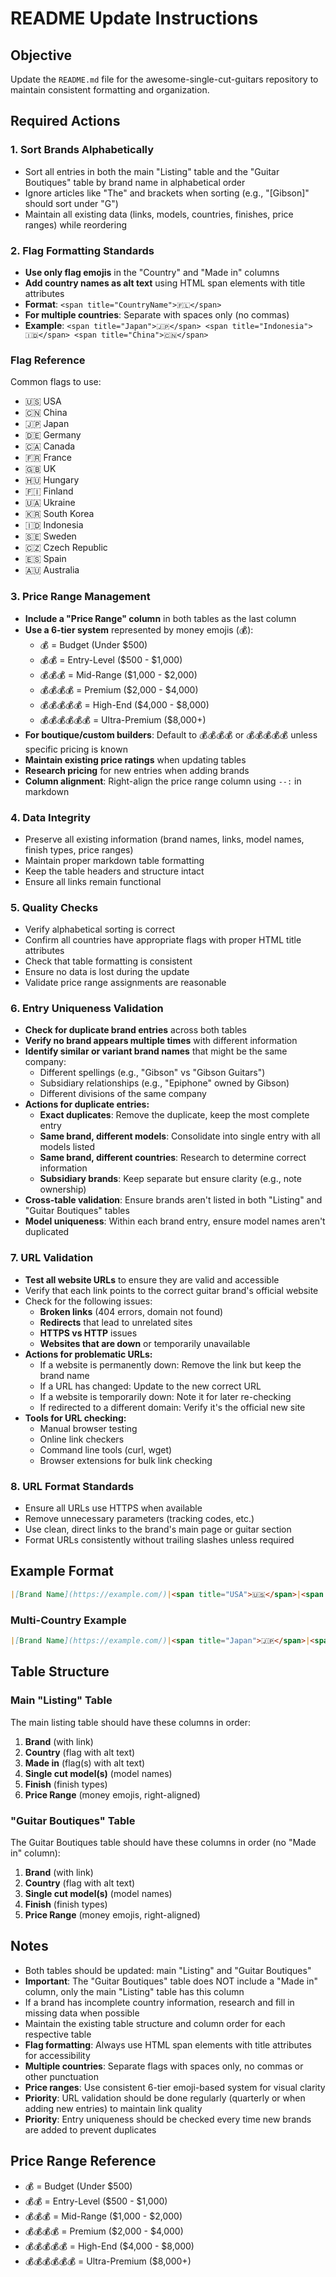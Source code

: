 # README Update Instructions

## Objective

Update the `README.md` file for the awesome-single-cut-guitars repository to maintain consistent formatting and organization.

## Required Actions

### 1. Sort Brands Alphabetically

- Sort all entries in both the main "Listing" table and the "Guitar Boutiques" table by brand name in alphabetical order
- Ignore articles like "The" and brackets when sorting (e.g., "[Gibson]" should sort under "G")
- Maintain all existing data (links, models, countries, finishes, price ranges) while reordering

### 2. Flag Formatting Standards

- **Use only flag emojis** in the "Country" and "Made in" columns
- **Add country names as alt text** using HTML span elements with title attributes
- **Format**: `<span title="CountryName">🇫🇱</span>`
- **For multiple countries**: Separate with spaces only (no commas)
- **Example**: `<span title="Japan">🇯🇵</span> <span title="Indonesia">🇮🇩</span> <span title="China">🇨🇳</span>`

### Flag Reference

Common flags to use:

- 🇺🇸 USA
- 🇨🇳 China  
- 🇯🇵 Japan
- 🇩🇪 Germany
- 🇨🇦 Canada
- 🇫🇷 France
- 🇬🇧 UK
- 🇭🇺 Hungary
- 🇫🇮 Finland
- 🇺🇦 Ukraine
- 🇰🇷 South Korea
- 🇮🇩 Indonesia
- 🇸🇪 Sweden
- 🇨🇿 Czech Republic
- 🇪🇸 Spain
- 🇦🇺 Australia

### 3. Price Range Management

- **Include a "Price Range" column** in both tables as the last column
- **Use a 6-tier system** represented by money emojis (💰):
  - 💰 = Budget (Under $500)
  - 💰💰 = Entry-Level ($500 - $1,000)
  - 💰💰💰 = Mid-Range ($1,000 - $2,000)
  - 💰💰💰💰 = Premium ($2,000 - $4,000)
  - 💰💰💰💰💰 = High-End ($4,000 - $8,000)
  - 💰💰💰💰💰💰 = Ultra-Premium ($8,000+)
- **For boutique/custom builders**: Default to 💰💰💰💰 or 💰💰💰💰💰 unless specific pricing is known
- **Maintain existing price ratings** when updating tables
- **Research pricing** for new entries when adding brands
- **Column alignment**: Right-align the price range column using `--:` in markdown

### 4. Data Integrity

- Preserve all existing information (brand names, links, model names, finish types, price ranges)
- Maintain proper markdown table formatting
- Keep the table headers and structure intact
- Ensure all links remain functional

### 5. Quality Checks

- Verify alphabetical sorting is correct
- Confirm all countries have appropriate flags with proper HTML title attributes
- Check that table formatting is consistent
- Ensure no data is lost during the update
- Validate price range assignments are reasonable

### 6. Entry Uniqueness Validation

- **Check for duplicate brand entries** across both tables
- **Verify no brand appears multiple times** with different information
- **Identify similar or variant brand names** that might be the same company:
  - Different spellings (e.g., "Gibson" vs "Gibson Guitars")
  - Subsidiary relationships (e.g., "Epiphone" owned by Gibson)
  - Different divisions of the same company
- **Actions for duplicate entries:**
  - **Exact duplicates**: Remove the duplicate, keep the most complete entry
  - **Same brand, different models**: Consolidate into single entry with all models listed
  - **Same brand, different countries**: Research to determine correct information
  - **Subsidiary brands**: Keep separate but ensure clarity (e.g., note ownership)
- **Cross-table validation**: Ensure brands aren't listed in both "Listing" and "Guitar Boutiques" tables
- **Model uniqueness**: Within each brand entry, ensure model names aren't duplicated

### 7. URL Validation

- **Test all website URLs** to ensure they are valid and accessible
- Verify that each link points to the correct guitar brand's official website
- Check for the following issues:
  - **Broken links** (404 errors, domain not found)
  - **Redirects** that lead to unrelated sites
  - **HTTPS vs HTTP** issues
  - **Websites that are down** or temporarily unavailable
- **Actions for problematic URLs:**
  - If a website is permanently down: Remove the link but keep the brand name
  - If a URL has changed: Update to the new correct URL
  - If a website is temporarily down: Note it for later re-checking
  - If redirected to a different domain: Verify it's the official new site
- **Tools for URL checking:**
  - Manual browser testing
  - Online link checkers
  - Command line tools (curl, wget)
  - Browser extensions for bulk link checking

### 8. URL Format Standards

- Ensure all URLs use HTTPS when available
- Remove unnecessary parameters (tracking codes, etc.)
- Use clean, direct links to the brand's main page or guitar section
- Format URLs consistently without trailing slashes unless required

## Example Format

```markdown
|[Brand Name](https://example.com/)|<span title="USA">🇺🇸</span>|<span title="USA">🇺🇸</span>|Model Name|Finish Type|💰💰💰|
```

### Multi-Country Example

```markdown
|[Brand Name](https://example.com/)|<span title="Japan">🇯🇵</span>|<span title="Japan">🇯🇵</span> <span title="China">🇨🇳</span>|Model Name|Finish Type|💰💰|
```

## Table Structure

### Main "Listing" Table
The main listing table should have these columns in order:
1. **Brand** (with link)
2. **Country** (flag with alt text)
3. **Made in** (flag(s) with alt text)
4. **Single cut model(s)** (model names)
5. **Finish** (finish types)
6. **Price Range** (money emojis, right-aligned)

### "Guitar Boutiques" Table
The Guitar Boutiques table should have these columns in order (no "Made in" column):
1. **Brand** (with link)
2. **Country** (flag with alt text)
3. **Single cut model(s)** (model names)
4. **Finish** (finish types)
5. **Price Range** (money emojis, right-aligned)

## Notes

- Both tables should be updated: main "Listing" and "Guitar Boutiques"
- **Important**: The "Guitar Boutiques" table does NOT include a "Made in" column, only the main "Listing" table has this column
- If a brand has incomplete country information, research and fill in missing data when possible
- Maintain the existing table structure and column order for each respective table 
- **Flag formatting**: Always use HTML span elements with title attributes for accessibility
- **Multiple countries**: Separate flags with spaces only, no commas or other punctuation
- **Price ranges**: Use consistent 6-tier emoji-based system for visual clarity
- **Priority**: URL validation should be done regularly (quarterly or when adding new entries) to maintain link quality
- **Priority**: Entry uniqueness should be checked every time new brands are added to prevent duplicates

## Price Range Reference

- 💰 = Budget (Under $500)
- 💰💰 = Entry-Level ($500 - $1,000)
- 💰💰💰 = Mid-Range ($1,000 - $2,000)
- 💰💰💰💰 = Premium ($2,000 - $4,000)
- 💰💰💰💰💰 = High-End ($4,000 - $8,000)
- 💰💰💰💰💰💰 = Ultra-Premium ($8,000+)
